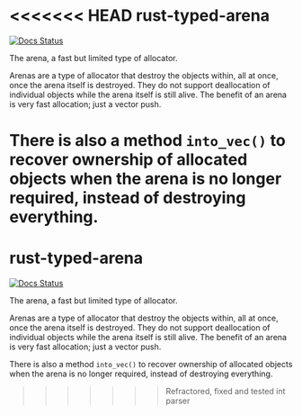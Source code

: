 <<<<<<< HEAD
rust-typed-arena
================

[![Docs Status](https://docs.rs/typed-arena/badge.svg)](https://docs.rs/typed-arena)

The arena, a fast but limited type of allocator.

Arenas are a type of allocator that destroy the objects within,
all at once, once the arena itself is destroyed.
They do not support deallocation of individual objects while the arena itself is still alive.
The benefit of an arena is very fast allocation; just a vector push.

There is also a method `into_vec()` to recover ownership of allocated objects when
the arena is no longer required, instead of destroying everything.
=======
rust-typed-arena
================

[![Docs Status](https://docs.rs/typed-arena/badge.svg)](https://docs.rs/typed-arena)

The arena, a fast but limited type of allocator.

Arenas are a type of allocator that destroy the objects within,
all at once, once the arena itself is destroyed.
They do not support deallocation of individual objects while the arena itself is still alive.
The benefit of an arena is very fast allocation; just a vector push.

There is also a method `into_vec()` to recover ownership of allocated objects when
the arena is no longer required, instead of destroying everything.
>>>>>>> Refractored, fixed and tested int parser
